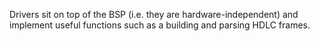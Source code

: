 Drivers sit on top of the BSP (i.e. they are hardware-independent) and implement useful functions such as a building and parsing HDLC frames.